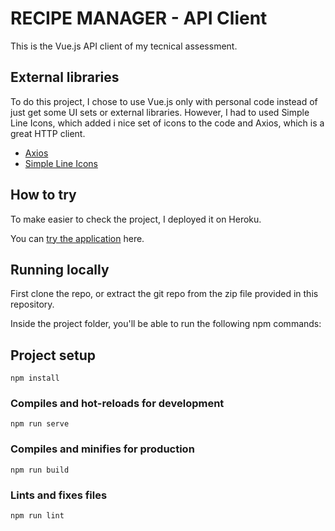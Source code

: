 # RECIPE MANAGER - API Client

This is the Vue.js API client of my tecnical assessment.

## External libraries
To do this project, I chose to use Vue.js only with personal code instead of just get some UI sets or  external libraries. However, I had  to used Simple Line Icons, which added i nice set of icons to the code and Axios, which is a great HTTP client.


- [Axios](https://github.com/axios/axios)
- [Simple Line Icons](https://simplelineicons.github.io)

## How to try

To make easier to check the project, I deployed it on Heroku. 

You can [try the application](https://nate-recipes-dashboard.herokuapp.com) here.
## Running locally
First clone the repo, or extract the git repo from the zip file provided in this repository.

Inside the project folder, you'll be able to run the following npm commands:

## Project setup
```
npm install
```

### Compiles and hot-reloads for development
```
npm run serve
```

### Compiles and minifies for production
```
npm run build
```

### Lints and fixes files
```
npm run lint
```
